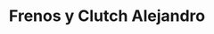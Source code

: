 ---
title: "Frenos y Clutch Alejandro"
url: /santa-tecla/frenos-y-clutch-alejandro/
shop: reparación de automóviles
---